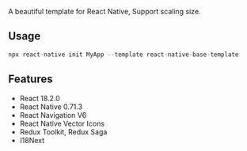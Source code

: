 
A beautiful template for React Native, Support scaling size.
## Usage
```js
npx react-native init MyApp --template react-native-base-template
```
## Features

- React 18.2.0</br>
- React Native 0.71.3</br>
- React Navigation V6</br>
- React Native Vector Icons</br>
- Redux Toolkit, Redux Saga</br>
- I18Next</br>
